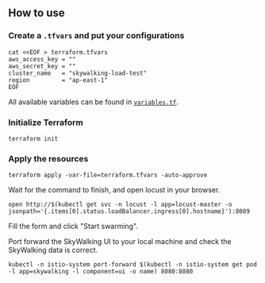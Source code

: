 ## How to use

### Create a `.tfvars` and put your configurations

```shell
cat <<EOF > terraform.tfvars
aws_access_key = ""
aws_secret_key = ""
cluster_name   = "skywalking-load-test"
region         = "ap-east-1"
EOF
```

All available variables can be found in [`variables.tf`](aws/variables.tf).

### Initialize Terraform

```shell
terraform init
```

### Apply the resources

```shell
terraform apply -var-file=terraform.tfvars -auto-approve
```

Wait for the command to finish, and open locust in your browser.

```shell
open http://$(kubectl get svc -n locust -l app=locust-master -o jsonpath='{.items[0].status.loadBalancer.ingress[0].hostname}'):8089
```

Fill the form and click "Start swarming".

Port forward the SkyWalking UI to your local machine and check the SkyWalking data is correct.

```shell
kubectl -n istio-system port-forward $(kubectl -n istio-system get pod -l app=skywalking -l component=ui -o name) 8080:8080
```
